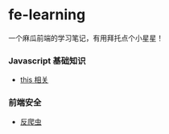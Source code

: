 # fe-learning
一个麻瓜前端的学习笔记，有用拜托点个小星星！

### Javascript 基础知识
- [this 相关](https://github.com/chijitui/fe-learning/blob/master/Javascript%E5%9F%BA%E7%A1%80%E7%9F%A5%E8%AF%86/this.md)

### 前端安全
- [反爬虫](http://litten.me/2017/07/09/prevent-spiders/)
